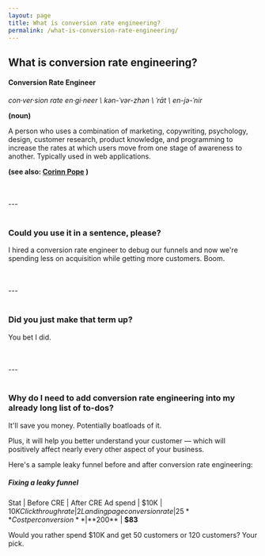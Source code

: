 ```yaml
---
layout: page
title: What is conversion rate engineering?
permalink: /what-is-conversion-rate-engineering/
---
```

## What is conversion rate engineering?

#### **Conversion Rate Engineer**

_con·​ver·​sion rate en·​gi·​neer \ kən-ˈvər-zhən \ ˈrāt  \ en-jə-ˈnir_

**(noun)**

A person who uses a combination of marketing, copywriting, psychology, design, customer research, product knowledge, and programming to increase the rates at which users move from one stage of awareness to another. Typically used in web applications.

**(see also: [Corinn Pope](http://corinnpope.com/about) )**


<br/>
<br/>
---
<br/>
<br/>

### Could you use it in a sentence, please?

I hired a conversion rate engineer to debug our funnels and now we're spending less on acquisition while getting more customers. Boom.


<br/>
<br/>
---
<br/>
<br/>

### Did you just make that term up?

You bet I did.


<br/>
<br/>
---
<br/>
<br/>

### Why do I need to add conversion rate engineering into my already long list of to-dos?

It'll save you money. Potentially boatloads of it.

Plus, it will help you better understand your customer — which will positively affect nearly every other aspect of your business.

Here's a sample leaky funnel before and after conversion rate engineering:

##### Fixing a leaky funnel

Stat | Before CRE | After CRE
Ad spend | $10K | $10K
Click through rate | 2% | 4%
Landing page conversion rate | 25%| 30%
**Cost per conversion** | **$200** | **$83**

Would you rather spend $10K and get 50 customers or 120 customers? Your pick.


